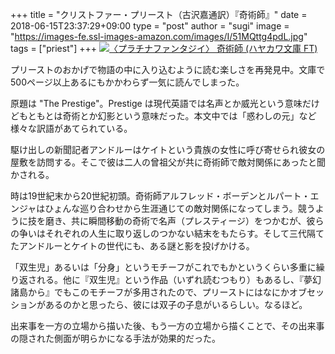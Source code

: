 +++
title = "クリストファー・プリースト（古沢嘉通訳）『奇術師』"
date = 2018-06-15T23:37:29+09:00
type = "post"
author = "sugi"
image = "https://images-fe.ssl-images-amazon.com/images/I/51MQttg4pdL.jpg"
tags = ["priest"]
+++
<a href="http://www.amazon.co.jp/exec/obidos/ASIN/4150203571/chezsugi-22/ref=nosim/" name="amazletlink" target="_blank"><img src="https://images-fe.ssl-images-amazon.com/images/I/51MQttg4pdL.jpg" alt="〈プラチナファンタジイ〉 奇術師 (ハヤカワ文庫 FT)" class="alignleft" /></a>

プリーストのおかげで物語の中に入り込むように読む楽しさを再発見中。文庫で500ページ以上あるにもかかわらず一気に読んでしまった。

原題は "The Prestige"。Prestige は現代英語では名声とか威光という意味だけどもともとは奇術とか幻影という意味だった。本文中では「惑わしの元」など様々な訳語があてられている。

駆け出しの新聞記者アンドルーはケイトという貴族の女性に呼び寄せられ彼女の屋敷を訪問する。そこで彼は二人の曾祖父が共に奇術師で敵対関係にあったと聞かされる。

時は19世紀末から20世紀初頭。奇術師アルフレッド・ボーデンとルパート・エンジャはひょんな巡り合わせから生涯通じての敵対関係になってしまう。競うように技を磨き、共に瞬間移動の奇術で名声（プレスティージ）をつかむが、彼らの争いはそれぞれの人生に取り返しのつかない結末をもたらす。そして三代隔てたアンドルーとケイトの世代にも、ある謎と影を投げかける。

「双生児」あるいは「分身」というモチーフがこれでもかというくらい多重に繰り返される。他に『双生児』という作品（いずれ読むつもり）もあるし、『夢幻諸島から』でもこのモチーフが多用されたので、プリーストにはなにかオブセッションがあるのかと思ったら、彼には双子の子息がいるらしい。なるほど。

出来事を一方の立場から描いた後、もう一方の立場から描くことで、その出来事の隠された側面が明らかになる手法が効果的だった。
